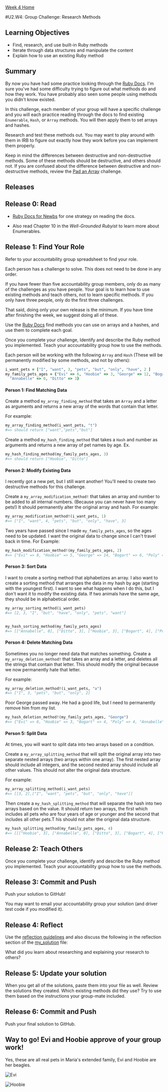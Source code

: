 [Week 4 Home](../)

#U2.W4: Group Challenge: Research Methods

## Learning Objectives
- Find, research, and use built-in Ruby methods
- Iterate through data structures and manipulate the content
- Explain how to use an existing Ruby method

## Summary
By now you have had some practice looking through the [Ruby Docs](http://ruby-doc.org/). I'm sure you've had some difficulty trying to figure out what methods do and how they work. You have probably also seen some people using methods you didn't know existed.

In this challenge, each member of your group will have a specific challenge and you will each practice reading through the docs to find existing `Enumerable`, `Hash`, or `Array` methods. You will then apply them to set arrays and hashes.

Research and test these methods out. You may want to play around with them in IRB to figure out exactly how they work before you can implement them properly.

Keep in mind the differences between destructive and non-destructive methods. Some of these methods should be destructive, and others should not. If you are confused about the difference between destructive and non-destructive methods, review the [Pad an Array](../pad-array) challenge.


## Releases

## Release 0: Read
- [Ruby Docs for Newbs](http://mariabpiper.tumblr.com/post/116045895341/ruby-docs-for-newbs) for one strategy on reading the docs.

- Also read Chapter 10 in the *Well-Grounded Rubyist* to learn more about Enumerables.

## Release 1: Find Your Role
Refer to your accountability group spreadsheet to find your role.

Each person has a challenge to solve. This does not need to be done in any order.

If you have fewer than five accountability group members, only do as many of the challenges as you have people. Your goal is to learn how to use existing methods and teach others, not to learn specific methods. If you only have three people, only do the first three challenges.

That said, doing only your own release is the minimum. If you have time after finishing the week, we suggest doing all of these.

Use the [Ruby Docs](http://ruby-doc.org/) find methods you can use
on arrays and a hashes, and use them to complete each goal.

Once you complete your challenge, Identify and describe the Ruby method you implemented. Teach your accountability group how to use the methods.

Each person will be working with the following `Array` and `Hash` (These will be permanently modified by some methods, and not by others):

```ruby
i_want_pets = ["I", "want", 3, "pets", "but", "only", "have", 2 ]
my_family_pets_ages = {"Evi" => 6, "Hoobie" => 3, "George" => 12, "Bogart" => 4, "Poly" => 4,
  "Annabelle" => 0, "Ditto" => 3}
```

#### Person 1: Find Matching Data
Create a method `my_array_finding_method` that takes an `Array` and a letter as arguments
and returns a new array of the words that contain that letter.

For example:
```ruby
my_array_finding_method(i_want_pets, "t")
#=> should return ["want","pets","but"]
```

Create a method `my_hash_finding_method` that takes a `Hash` and number as arguments and
returns a new array of pet names by age.
Ex.
```ruby
my_hash_finding_method(my_family_pets_ages, 3)
#=> should return ["Hoobie", "Ditto"]
```

#### Person 2: Modify Existing Data
I recently got a new pet, but I still want another! You'll need to create two destructive methods for this challenge.

Create a `my_array_modification_method!` that takes an array and number to be added to all
internal numbers. (Because you can never have too many pets!) It should permanently alter the original array and hash. For example:

```ruby
my_array_modification_method!(i_want_pets, 1)
#=> ["I", "want", 4, "pets", "but", "only", "have", 3]
```

Two years have passed since I made `my_family_pets_ages`, so the ages need to be updated. I want the original data to change since I can't travel back in time. For Example:

```ruby
my_hash_modification_method!(my_family_pets_ages, 2)
#=> {"Evi" => 8, "Hoobie" => 5, "George" => 14, "Bogart" => 6, "Poly" => 6, "Annabelle" => 2, "Ditto" => 5}
```

#### Person 3: Sort Data
I want to create a sorting method that alphabetizes an array. I also want to create a sorting method that arranges the data in my hash by age (starting with the youngest first). I want to see what happens when I do this, but I don't want it to modify the existing data. If two animals have the same age, they should be in alphabetical order.

```ruby
my_array_sorting_method(i_want_pets)
#=> [2, 3, "I", "but", "have", "only", "pets", "want"]


my_hash_sorting_method(my_family_pets_ages)
#=> [["Annabelle", 0], ["Ditto", 3], ["Hoobie", 3], ["Bogart", 4], ["Poly", 4], ["Evi", 6], ["George", 12]]

```

#### Person 4: Delete Matching Data
Sometimes you no longer need data that matches something. Create a `my_array_deletion_method!` that takes an array and a letter, and deletes all the strings that contain that letter. This should modify the original because we now permanently hate that letter.

For example:
```ruby
my_array_deletion_method!(i_want_pets, "a")
#=> ["I", 3, "pets", "but", "only", 2]
```

Poor George passed away. He had a good life, but I need to permanently remove him from my list.

```ruby
my_hash_deletion_method!(my_family_pets_ages, "George")
#=> {"Evi" => 6, "Hoobie" => 3, "Bogart" => 4, "Poly" => 4, "Annabelle" => 0, "Ditto" => 3}

```

#### Person 5: Split Data
At times, you will want to split data into two arrays based on a condition.

Create a `my_array_splitting_method` that will split the original array into two separate nested arrays (two arrays within one array). The first nested array should include all integers, and the second nested array should include all other values. This should not alter the original data structure.

For example:
```ruby
my_array_splitting_method(i_want_pets)
#=> [[3, 2],["I", "want", "pets", "but", "only", "have"]]
```

Then create a `my_hash_splitting_method` that will separate the hash into two arrays based on the value. It should return two arrays, the first which includes all pets who are four years of age or younger and the second that includes all other pets.T his should not alter the original data structure.

```ruby
my_hash_splitting_method(my_family_pets_ages, 4)
#=> [[["Hoobie", 3], ["Annabelle", 0], ["Ditto", 3], ["Bogart", 4], ["Poly", 4]], [["Evi", 6], ["George", 12]]]
```

## Release 2: Teach Others
Once you complete your challenge, identify and describe the Ruby method you implemented. Teach your
accountability group how to use the methods.

## Release 3: Commit and Push
Push your solution to GitHub!

You may want to email your accountability group your solution (and driver test code if you modified it).

## Release 4: Reflect
Use the [reflection guidelines](https://github.com/Devbootcamp/phase-0-handbook/blob/master/coding-references/reflection-guidelines.md) and also discuss the following in the reflection section of the [my_solution](my_solution.rb) file:

What did you learn about researching and explaining your research to others?

## Release 5: Update your solution
When you get all of the solutions, paste them into your file as well. Review the solutions they created. Which existing methods did they use? Try to use them based on the instructions your group-mate included.

## Release 6: Commit and Push
Push your final solution to GitHub.

## Way to go! Evi and Hoobie approve of your group work!
Yes, these are all real pets in Maria's extended family, Evi and Hoobie are her beagles.

![Evi](../../imgs/Evi.jpg)

![Hoobie](../../imgs/Hoobie.jpg)
